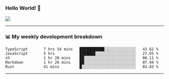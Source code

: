 ### Hello World! 👋

<a>
  <img align="center" src="https://github-readme-stats.vercel.app/api?username=megatunger&count_private=true&include_all_commits=true&bg_color=30,56CCF2,2F80ED&title_color=fff&text_color=fff" />
</a>

------
### 📊 My weekly development breakdown

<!--START_SECTION:waka-->

```text
TypeScript       7 hrs 54 mins   ███████████░░░░░░░░░░░░░░   43.62 %
JavaScript       5 hrs           ███████░░░░░░░░░░░░░░░░░░   27.65 %
sh               1 hr 28 mins    ██░░░░░░░░░░░░░░░░░░░░░░░   08.11 %
Markdown         1 hr 26 mins    ██░░░░░░░░░░░░░░░░░░░░░░░   07.94 %
Rust             41 mins         █░░░░░░░░░░░░░░░░░░░░░░░░   03.83 %
```

<!--END_SECTION:waka-->

------
